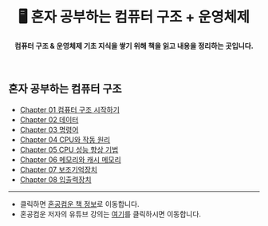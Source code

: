 <div align="center">

<h1> 🖥️ <b>혼자 공부하는 컴퓨터 구조 + 운영체제</b> </h1>

<b>컴퓨터 구조 & 운영체제 기초 지식을 쌓기 위해 책을 읽고 내용을 정리하는 곳입니다.</b>

</div>
<br>

## 혼자 공부하는 컴퓨터 구조
- [Chapter 01 컴퓨터 구조 시작하기]()
- [Chapter 02 데이터]()
- [Chapter 03 명령어](/CS/hongong/Chapter-03-1-소스코드와-명령어.md)
- [Chapter 04 CPU와 작동 원리]()
- [Chapter 05 CPU 성능 향상 기법](/CS/hongong/Chapter-05-1-빠른-CPU를-위한-설계-기법.md)
- [Chapter 06 메모리와 캐시 메모리](/CS/hongong/Chapter-06-1-RAM의-특징과-종류.md)
- [Chapter 07 보조기억장치](/CS/hongong/Chapter-07-1-다양한-보조기억장치.md)
- [Chapter 08 입출력장치](/CS/hongong/Chapter-08-1-장치-컨트롤러와-장치-드라이버.md)

---
- 클릭하면 [혼공컴운 책 정보](https://hongong.hanbit.co.kr/%EC%BB%B4%ED%93%A8%ED%84%B0-%EA%B5%AC%EC%A1%B0-%EC%9A%B4%EC%98%81%EC%B2%B4%EC%A0%9C/)로 이동합니다.
- 혼공컴운 저자의 유튜브 강의는 [여기](https://www.youtube.com/watch?v=bls_GjX-4U8)를 클릭하시면 이동합니다.